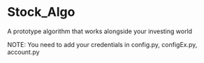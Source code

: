 # Stock_Algo
A prototype algorithm that works alongside your investing world

NOTE:
You need to add your credentials in config.py, configEx.py, account.py
